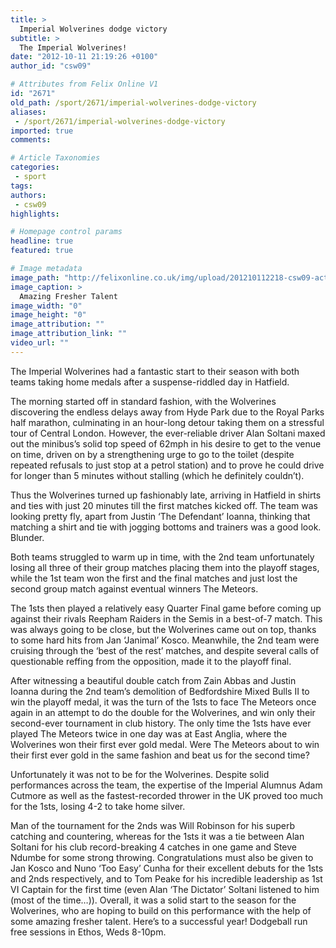 ```yaml
---
title: >
  Imperial Wolverines dodge victory
subtitle: >
  The Imperial Wolverines!
date: "2012-10-11 21:19:26 +0100"
author_id: "csw09"

# Attributes from Felix Online V1
id: "2671"
old_path: /sport/2671/imperial-wolverines-dodge-victory
aliases:
 - /sport/2671/imperial-wolverines-dodge-victory
imported: true
comments:

# Article Taxonomies
categories:
 - sport
tags:
authors:
 - csw09
highlights:

# Homepage control params
headline: true
featured: true

# Image metadata
image_path: "http://felixonline.co.uk/img/upload/201210112218-csw09-action%20shot%201.jpg"
image_caption: >
  Amazing Fresher Talent
image_width: "0"
image_height: "0"
image_attribution: ""
image_attribution_link: ""
video_url: ""
---
```


The Imperial Wolverines had a fantastic start to their season with both teams taking home medals after a suspense-riddled day in Hatfield.

The morning started off in standard fashion, with the Wolverines discovering the endless delays away from Hyde Park due to the Royal Parks half marathon, culminating in an hour-long detour taking them on a stressful tour of Central London. However, the ever-reliable driver Alan Soltani maxed out the minibus’s solid top speed of 62mph in his desire to get to the venue on time, driven on by a strengthening urge to go to the toilet (despite repeated refusals to just stop at a petrol station) and to prove he could drive for longer than 5 minutes without stalling (which he definitely couldn’t).

Thus the Wolverines turned up fashionably late, arriving in Hatfield in shirts and ties with just 20 minutes till the first matches kicked off. The team was looking pretty fly, apart from Justin ‘The Defendant’ Ioanna, thinking that matching a shirt and tie with jogging bottoms and trainers was a good look. Blunder.

Both teams struggled to warm up in time, with the 2nd team unfortunately losing all three of their group matches placing them into the playoff stages, while the 1st team won the first and the final matches and just lost the second group match against eventual winners The Meteors.

The 1sts then played a relatively easy Quarter Final game before coming up against their rivals Reepham Raiders in the Semis in a best-of-7 match. This was always going to be close, but the Wolverines came out on top, thanks to some hard hits from Jan ‘Janimal’ Kosco. Meanwhile, the 2nd team were cruising through the ‘best of the rest’ matches, and despite several calls of questionable reffing from the opposition, made it to the playoff final.

After witnessing a beautiful double catch from Zain Abbas and Justin Ioanna during the 2nd team’s demolition of Bedfordshire Mixed Bulls II to win the playoff medal, it was the turn of the 1sts to face The Meteors once again in an attempt to do the double for the Wolverines, and win only their second-ever tournament in club history. The only time the 1sts have ever played The Meteors twice in one day was at East Anglia, where the Wolverines won their first ever gold medal. Were The Meteors about to win their first ever gold in the same fashion and beat us for the second time?

Unfortunately it was not to be for the Wolverines. Despite solid performances across the team, the expertise of the Imperial Alumnus Adam Cutmore as well as the fastest-recorded thrower in the UK proved too much for the 1sts, losing 4-2 to take home silver.

Man of the tournament for the 2nds was Will Robinson for his superb catching and countering, whereas for the 1sts it was a tie between Alan Soltani for his club record-breaking 4 catches in one game and Steve Ndumbe for some strong throwing. Congratulations must also be given to Jan Kosco and Nuno ‘Too Easy’ Cunha for their excellent debuts for the 1sts and 2nds respectively, and to Tom Peake for his incredible leadership as 1st VI Captain for the first time (even Alan ‘The Dictator’ Soltani listened to him (most of the time…)). Overall, it was a solid start to the season for the Wolverines, who are hoping to build on this performance with the help of some amazing fresher talent. Here’s to a successful year! Dodgeball run free sessions in Ethos, Weds 8-10pm.
